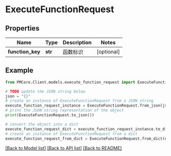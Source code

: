 # ExecuteFunctionRequest


## Properties

Name | Type | Description | Notes
------------ | ------------- | ------------- | -------------
**function_key** | **str** | 函数标识 | [optional] 

## Example

```python
from PMCore.Client.models.execute_function_request import ExecuteFunctionRequest

# TODO update the JSON string below
json = "{}"
# create an instance of ExecuteFunctionRequest from a JSON string
execute_function_request_instance = ExecuteFunctionRequest.from_json(json)
# print the JSON string representation of the object
print(ExecuteFunctionRequest.to_json())

# convert the object into a dict
execute_function_request_dict = execute_function_request_instance.to_dict()
# create an instance of ExecuteFunctionRequest from a dict
execute_function_request_from_dict = ExecuteFunctionRequest.from_dict(execute_function_request_dict)
```
[[Back to Model list]](../README.md#documentation-for-models) [[Back to API list]](../README.md#documentation-for-api-endpoints) [[Back to README]](../README.md)


